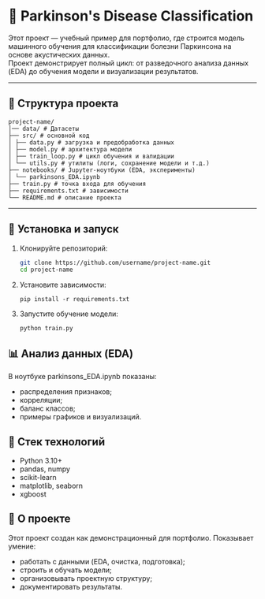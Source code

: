 # 🧠 Parkinson's Disease Classification

Этот проект — учебный пример для портфолио, где строится модель машинного обучения для классификации болезни Паркинсона на основе акустических данных.  
Проект демонстрирует полный цикл: от разведочного анализа данных (EDA) до обучения модели и визуализации результатов.

---

## 📂 Структура проекта
```
project-name/
│── data/ # Датасеты
├── src/ # основной код
│ ├── data.py # загрузка и предобработка данных
│ ├── model.py # архитектура модели
│ ├── train_loop.py # цикл обучения и валидации
│ └── utils.py # утилиты (логи, сохранение модели и т.д.)
├── notebooks/ # Jupyter-ноутбуки (EDA, эксперименты)
│ └── parkinsons_EDA.ipynb
├── train.py # точка входа для обучения
├── requirements.txt # зависимости
└── README.md # описание проекта
```

---

## 🚀 Установка и запуск

1. Клонируйте репозиторий:
   ```bash
   git clone https://github.com/username/project-name.git
   cd project-name
   ```
2. Установите зависимости:
    ```
    pip install -r requirements.txt
    ```
3. Запустите обучение модели:
    ```
    python train.py
    ```
## 📊 Анализ данных (EDA)

В ноутбуке parkinsons_EDA.ipynb
 показаны:

* распределения признаков;
* корреляции;
* баланс классов;
* примеры графиков и визуализаций.

## 🔧 Стек технологий

- Python 3.10+
- pandas, numpy
- scikit-learn
- matplotlib, seaborn
- xgboost

## 📌 О проекте

Этот проект создан как демонстрационный для портфолио.
Показывает умение:

* работать с данными (EDA, очистка, подготовка);
* строить и обучать модели;
* организовывать проектную структуру;
* документировать результаты.
